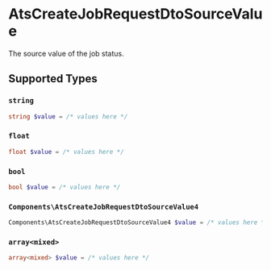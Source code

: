 # AtsCreateJobRequestDtoSourceValue

The source value of the job status.


## Supported Types

### `string`

```php
string $value = /* values here */
```

### `float`

```php
float $value = /* values here */
```

### `bool`

```php
bool $value = /* values here */
```

### `Components\AtsCreateJobRequestDtoSourceValue4`

```php
Components\AtsCreateJobRequestDtoSourceValue4 $value = /* values here */
```

### `array<mixed>`

```php
array<mixed> $value = /* values here */
```

